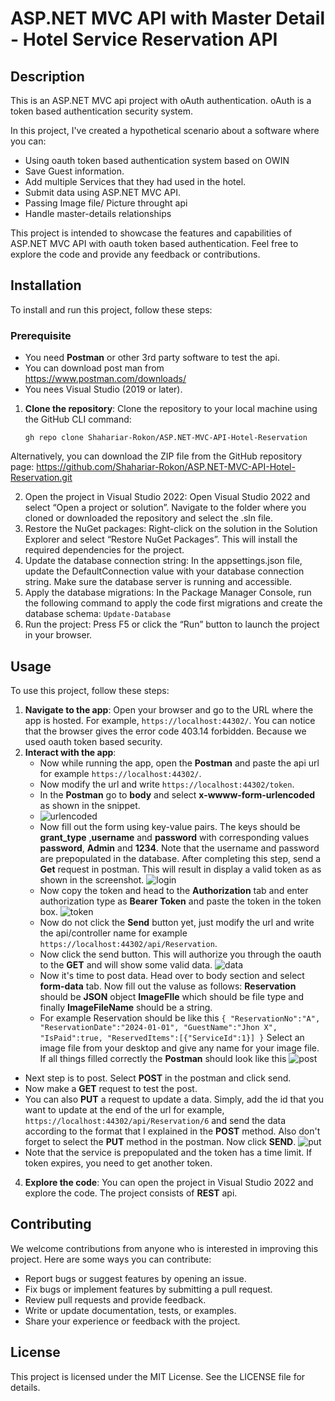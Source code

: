 # ASP.NET MVC API with Master Detail - Hotel Service Reservation API


## Description

This is an ASP.NET MVC api project with oAuth authentication. oAuth is a token based authentication security system. 

In this project, I've created a hypothetical scenario about a software where you can:

- Using oauth token based authentication system based on OWIN
- Save Guest information.
- Add multiple Services that they had used in the hotel.
- Submit data using ASP.NET MVC API.
- Passing Image file/ Picture throught api
- Handle master-details relationships


This project is intended to showcase the features and capabilities of ASP.NET MVC API with oauth token based authentication. Feel free to explore the code and provide any feedback or contributions.

## Installation
To install and run this project, follow these steps:
### Prerequisite
- You need **Postman** or other 3rd party software to test the api.
- You can download post man from https://www.postman.com/downloads/
- You nees Visual Studio (2019 or later).

1. **Clone the repository**: Clone the repository to your local machine using the GitHub CLI command:

   ```shell
   gh repo clone Shahariar-Rokon/ASP.NET-MVC-API-Hotel-Reservation
   
  Alternatively, you can download the ZIP file from the GitHub repository page: https://github.com/Shahariar-Rokon/ASP.NET-MVC-API-Hotel-Reservation.git
  
2. Open the project in Visual Studio 2022: Open Visual Studio 2022 and select “Open a project or solution”. Navigate to the folder where you cloned or downloaded the repository and select the .sln file.
3. Restore the NuGet packages: Right-click on the solution in the Solution Explorer and select “Restore NuGet Packages”. This will install the required dependencies for the project.
4. Update the database connection string: In the appsettings.json file, update the DefaultConnection value with your database connection string. Make sure the database server is running and accessible.
5. Apply the database migrations: In the Package Manager Console, run the following command to apply the code first migrations and create the database schema:
`Update-Database`
6. Run the project: Press F5 or click the “Run” button to launch the project in your browser.
   
## Usage

To use this project, follow these steps:

1. **Navigate to the app**: Open your browser and go to the URL where the app is hosted. For example, `https://localhost:44302/`. You can notice that the browser gives the error code 403.14 forbidden. Because we used oauth token based security.
2. **Interact with the app**:
   - Now while running the app, open the **Postman** and paste the api url for example `https://localhost:44302/`.
   - Now modify the url and write  `https://localhost:44302/token`. 
   - In the **Postman** go to **body** and select **x-wwww-form-urlencoded** as shown in the snippet.
   - ![urlencoded](https://github.com/Shahariar-Rokon/ASP.NET-MVC-API-Hotel-Reservation/assets/116648090/fae8f791-e6ff-423c-bf51-0555051a8c55)
   - Now fill out the form using key-value pairs. The keys should be **grant_type** ,**username** and **password** with corresponding values **password**, **Admin** and **1234**. Note that the username 
     and password are prepopulated in the database. After completing this step, send a **Get** request in postman. This will result in display a valid token as as shown in the screenshot.
     ![login](https://github.com/Shahariar-Rokon/ASP.NET-MVC-API-Hotel-Reservation/assets/116648090/4def0199-0415-42f2-a68d-5875485c8195)
   - Now copy the token and head to the **Authorization** tab and enter authorization type as **Bearer Token** and paste the token in the token box.
     ![token](https://github.com/Shahariar-Rokon/ASP.NET-MVC-API-Hotel-Reservation/assets/116648090/7b772c99-959c-414a-a020-b2983f13ff15)
   - Now do not click the **Send** button yet, just modify the url and write the api/controller name for example `https://localhost:44302/api/Reservation`.
   - Now click the send button. This will authorize you through the oauth to the **GET** and will show some valid data.
     ![data](https://github.com/Shahariar-Rokon/ASP.NET-MVC-API-Hotel-Reservation/assets/116648090/48a1f2a2-4f51-4a66-833a-f8af3edff5d5)
   - Now it's time to post data. Head over to body section and select **form-data** tab. Now fill out the valuse as follows: **Reservation** should be **JSON** object **ImageFIle** which should be file 
     type and finally **ImageFileName** should be a string.
   - For example Reservation should be like this
                 `{
                  "ReservationNo":"A",
                  "ReservationDate":"2024-01-01",
                  "GuestName":"Jhon X",
                  "IsPaid":true,
                  "ReservedItems":[{"ServiceId":1}]
                  }`
   Select an image file from your desktop and give any name for your image file. If all things filled correctly the **Postman** should look like this
   ![post](https://github.com/Shahariar-Rokon/ASP.NET-MVC-API-Hotel-Reservation/assets/116648090/7a3943d2-0d19-4e54-98ee-2d59f623e54a)
 - Next step is to post. Select **POST** in the postman and click send.
 - Now make a **GET** request to test the post.
 - You can also **PUT** a request to update a data. Simply, add the id that you want to update at the end of the url for example, `https://localhost:44302/api/Reservation/6` and send the data according to the format that I explained in the **POST** method. Also 
   don't forget to select the **PUT** method in the postman. Now click **SEND**.
   ![put](https://github.com/Shahariar-Rokon/ASP.NET-MVC-API-Hotel-Reservation/assets/116648090/c91cd7d4-3be1-4aff-b01f-29e1e893e94d)
 - Note that the service is prepopulated and the token has a time limit. If token expires, you need to get another token. 
4. **Explore the code**: You can open the project in Visual Studio 2022 and explore the code. The project consists of **REST** api.

## Contributing

We welcome contributions from anyone who is interested in improving this project. Here are some ways you can contribute:

- Report bugs or suggest features by opening an issue.
- Fix bugs or implement features by submitting a pull request.
- Review pull requests and provide feedback.
- Write or update documentation, tests, or examples.
- Share your experience or feedback with the project.

## License

This project is licensed under the MIT License. See the LICENSE file for details.
